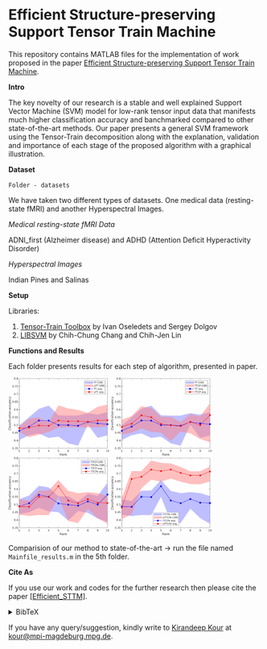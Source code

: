 # Efficient Structure-preserving Support Tensor Train Machine

This repository contains MATLAB files for the implementation of work proposed in the paper
 [Efficient Structure-preserving Support Tensor Train Machine](https://www.jmlr.org/papers/volume24/20-1310/20-1310.pdf).

**Intro** 

The key novelty of our research is a stable and well explained Support Vector Machine (SVM) model for low-rank tensor
input data that manifests much higher classification accuracy and banchmarked compared to other state-of-the-art methods.
Our paper presents a general SVM framework using the Tensor-Train decomposition 
along with the explanation, validation and importance of each stage of the proposed algorithm with a graphical illustration.



**Dataset**

```batch
Folder - datasets
```

We have taken two different types of datasets. One medical data (resting-state fMRI) and another Hyperspectral Images. 

*Medical resting-state fMRI Data*

 ADNI_first (Alzheimer disease) and ADHD (Attention Deficit Hyperactivity Disorder) 


*Hyperspectral Images*

Indian Pines and Salinas 


**Setup**

Libraries: 

1. [Tensor-Train Toolbox](https://github.com/oseledets/TT-Toolbox) by Ivan Oseledets and Sergey Dolgov 
2. [LIBSVM](https://www.csie.ntu.edu.tw/~cjlin/libsvm/) by Chih-Chung Chang and Chih-Jen Lin 


 
**Functions and Results**

Each folder presents results for each step of algorithm, presented in paper. 

<p float="left">
<img src="https://github.com/mpimd-csc/Structure-preserving_STTM/blob/main/Figure/CI95_TT-uTT_ADNI.png" width="200">
<img src="https://github.com/mpimd-csc/Structure-preserving_STTM/blob/main/Figure/CI95_TT-TTCP_ADNI.png" width="200">
<img src="https://github.com/mpimd-csc/Structure-preserving_STTM/blob/main/Figure/CI95_TTCP-TTCPe_ADNI.png" width="200">
<img src="https://github.com/mpimd-csc/Structure-preserving_STTM/blob/main/Figure/CI95_TTCPe-uTTCPe_ADNI.png" width="200">
</p>


Comparision of our method to state-of-the-art -> run the file named ``Mainfile_results.m`` in the 5th folder. 




**Cite As**

If you use our work and codes for the further research then please cite the paper [[Efficient_STTM]](https://www.jmlr.org/papers/volume24/20-1310/20-1310.pdf).
<details><summary> BibTeX </summary><pre>
@article{JMLR:v24:20-1310,
  author  = {Kirandeep Kour and Sergey Dolgov and Martin Stoll and Peter Benner},
  title   = {Efficient Structure-preserving Support Tensor Train Machine},
  journal = {Journal of Machine Learning Research},
  year    = {2023},
  volume  = {24},
  number  = {4},
  pages   = {1--22},
  url     = {http://jmlr.org/papers/v24/20-1310.html}
}
}</pre></details>

If you have any query/suggestion, kindly write to [Kirandeep Kour](https://www.mpi-magdeburg.mpg.de/person/59949/842836) at kour@mpi-magdeburg.mpg.de.
